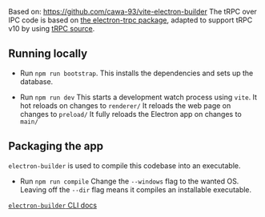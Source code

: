 Based on: https://github.com/cawa-93/vite-electron-builder
The tRPC over IPC code is based on [the electron-trpc package](https://github.com/jsonnull/electron-trpc), adapted to support tRPC v10 by using [tRPC source](https://github.com/trpc/trpc/tree/next).

## Running locally

- Run `npm run bootstrap`.
This installs the dependencies and sets up the database.

- Run `npm run dev`
This starts a development watch process using `vite`.
It hot reloads on changes to `renderer/`
It reloads the web page on changes to `preload/`
It fully reloads the Electron app on changes to `main/`

## Packaging the app

`electron-builder` is used to compile this codebase into an executable.

- Run `npm run compile`
Change the `--windows` flag to the wanted OS.
Leaving off the `--dir` flag means it compiles an installable executable.

[`electron-builder` CLI docs](https://www.electron.build/cli)